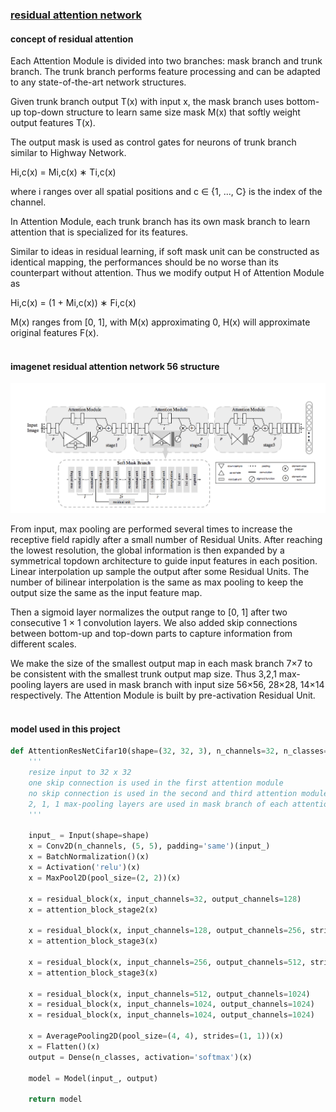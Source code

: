 ### [residual attention network](https://arxiv.org/pdf/1704.06904.pdf)

#### concept of residual attention
Each Attention Module is divided into two branches: mask branch and trunk branch. The trunk branch performs feature processing and can be adapted to any state-of-the-art network structures.

Given trunk branch output T(x) with input x, the mask branch uses bottom-up top-down structure to learn same size mask M(x) that softly weight output features T(x).

The output mask is used as control gates for neurons of trunk branch similar to Highway Network.

Hi,c(x) = Mi,c(x) ∗ Ti,c(x) 

where i ranges over all spatial positions and c ∈ {1, ..., C} is the index of the channel. 

In Attention Module, each trunk branch has its own mask branch to learn attention that is specialized for its features. 

Similar to ideas in residual learning, if soft mask unit can be constructed as identical mapping, the performances should be no worse than its counterpart without attention. Thus we modify output H of Attention Module as

Hi,c(x) = (1 + Mi,c(x)) ∗ Fi,c(x) 

M(x) ranges from [0, 1], with M(x) approximating 0, H(x) will approximate original features F(x).  <br><br> 


#### imagenet residual attention network 56 structure 
![model structure](https://github.com/yueying-teng/indoor_gps/blob/master/code/Screen%20Shot%202019-01-25%20at%2016.32.20.png)

From input, max pooling are performed several times to increase the receptive field rapidly after a small number of
Residual Units. After reaching the lowest resolution, the global information is then expanded by a symmetrical topdown architecture to guide input features in each position. Linear interpolation up sample the output after some Residual Units. The number of bilinear interpolation is the same as max pooling to keep the output size the same as the input feature map.

Then a sigmoid layer normalizes the output range to [0, 1] after two consecutive 1 × 1 convolution layers. We also added skip connections between bottom-up and top-down parts to capture information from different scales.

We make the size of the smallest output map in each mask branch 7×7 to be consistent with the smallest trunk output map size. Thus 3,2,1 max-pooling layers are used in mask branch with input size 56×56, 28×28, 14×14 respectively. The Attention Module is built by pre-activation Residual Unit.    <br><br>


#### model used in this project
```python
def AttentionResNetCifar10(shape=(32, 32, 3), n_channels=32, n_classes=76):
    '''
    resize input to 32 x 32
    one skip connection is used in the first attention module
    no skip connection is used in the second and third attention modules
    2, 1, 1 max-pooling layers are used in mask branch of each attention modules
    '''
    
    input_ = Input(shape=shape)
    x = Conv2D(n_channels, (5, 5), padding='same')(input_)
    x = BatchNormalization()(x)
    x = Activation('relu')(x)
    x = MaxPool2D(pool_size=(2, 2))(x)                                        # 16x16

    x = residual_block(x, input_channels=32, output_channels=128)             # 16x16
    x = attention_block_stage2(x)

    x = residual_block(x, input_channels=128, output_channels=256, stride=2)  # 8x8
    x = attention_block_stage3(x)

    x = residual_block(x, input_channels=256, output_channels=512, stride=2)  # 4x4
    x = attention_block_stage3(x)

    x = residual_block(x, input_channels=512, output_channels=1024)
    x = residual_block(x, input_channels=1024, output_channels=1024)
    x = residual_block(x, input_channels=1024, output_channels=1024)

    x = AveragePooling2D(pool_size=(4, 4), strides=(1, 1))(x)                  # 1x1
    x = Flatten()(x)
    output = Dense(n_classes, activation='softmax')(x)

    model = Model(input_, output)
    
    return model
```
